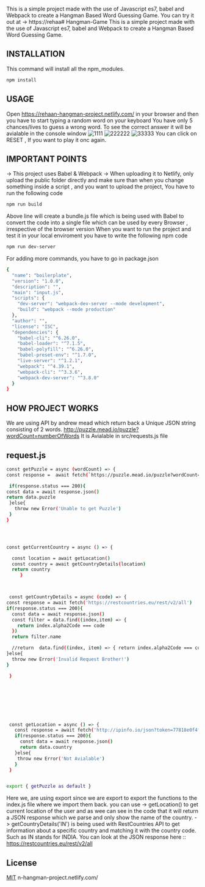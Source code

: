 This is a simple project made with the use of Javascript es7, babel and Webpack to create a Hangman Based Word Guessing Game.
You can try it out at -> https://rehaa# Hangman-Game
This is a simple project made with the use of Javascript es7, babel and Webpack to create a Hangman Based Word Guessing Game.

## INSTALLATION
This command will install all the npm_modules.
```bash
npm install
```
## USAGE
Open https://rehaan-hangman-project.netlify.com/ in your browser and then you have to start typing a random word on your keyboard
You have only 5 chances/lives to guess a wrong word. To see the correct answer it will be avialable in the console window
![1111](https://user-images.githubusercontent.com/20107730/62825417-db620c00-bbc8-11e9-97ae-5d0046d3cbda.JPG)
![222222](https://user-images.githubusercontent.com/20107730/62825427-f9c80780-bbc8-11e9-8f37-bd9bd83b5d44.JPG)
![33333](https://user-images.githubusercontent.com/20107730/62825431-09475080-bbc9-11e9-8e37-99f3eef87236.JPG)
You can click on RESET , If you want to play it onc again.

## IMPORTANT POINTS
-> This project uses Babel &amp; Webpack
-> When uploading it to Netlify, only upload the public folder directly and make sure than when you change something inside a script , and you want to upload the project, You have to run the following code
```bash
npm run build
```
Above line will create a bundle.js file which is being used with Babel to convert the code into a single file which can be used by every Browser , irrespective of the browser version
When you want to run the project and test it in your local enviroment you have to write the following npm code
```bash
npm run dev-server
```
For adding more commands, you have to go in package.json 
```bash
{
  "name": "boilerplate",
  "version": "1.0.0",
  "description": "",
  "main": "input.js",
  "scripts": {
    "dev-server": "webpack-dev-server --mode development",
    "build": "webpack --mode production"
  },
  "author": "",
  "license": "ISC",
  "dependencies": {
    "babel-cli": "^6.26.0",
    "babel-loader": "^7.1.5",
    "babel-polyfill": "^6.26.0",
    "babel-preset-env": "^1.7.0",
    "live-server": "^1.2.1",
    "webpack": "^4.39.1",
    "webpack-cli": "^3.3.6",
    "webpack-dev-server": "^3.8.0"
  }
}

```
## HOW PROJECT WORKS
We are using API by andrew mead which return back a Unique JSON string consisting of 2 words.
http://puzzle.mead.io/puzzle?wordCount=numberOfWords
It is Avialable in src/requests.js file

## request.js

```bash
const getPuzzle = async (wordCount) => {
const response =  await fetch(`https://puzzle.mead.io/puzzle?wordCount=${wordCount}`)

 if(response.status === 200){
const data = await response.json()
return data.puzzle
 }else{
   throw new Error('Unable to get Puzzle')
 }
}




const getCurrentCountry = async () => {

  const location = await getLocation()
  const country = await getCountryDetails(location)
  return country
     }



 const getCountryDetails = async (code) => {
const response = await fetch('https://restcountries.eu/rest/v2/all')
if(response.status === 200){
  const data = await response.json()
  const filter = data.find((index,item) => {
    return index.alpha2Code === code
  })
  return filter.name

  //return  data.find((index, item) => { return index.alpha2Code === code})
}else{
  throw new Error('Invalid Request Brother!')
}

 }








 const getLocation = async () => {
   const response = await fetch('http://ipinfo.io/json?token=77818e0f4fc770')
   if(response.status === 200){
     const data = await response.json()
     return data.country
   }else{
    throw new Error('Not Avialable')
   }
 }


export { getPuzzle as default }
```

Here we, are using export since we are export to export the functions to the index.js file where we import them back.
you can use 
-> getLocation() to get current location of the user and as wee can see in the code that it will return a JSON response which we parse and only show the name of the country.
-> getCountryDetails('IN') is being used with RestCountries API to get information about a specific country and matching it with the country code. Such as IN stands for INDIA.
You can look at the JSON response here :: https://restcountries.eu/rest/v2/all















## License
[MIT](https://choosealicense.com/licenses/mit/)
n-hangman-project.netlify.com/
